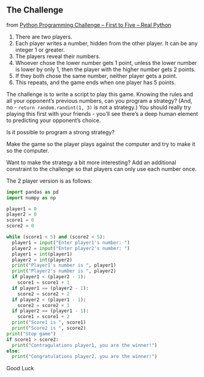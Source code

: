 ## The Challenge

from [Python Programming Challenge – First to Five – Real Python](https://realpython.com/python-programming-contest-first-to-five/)



1. There are two players.
2. Each player writes a number, hidden from the other player. It can be any integer 1 or greater.
3. The players reveal their numbers.
4. Whoever chose the lower number gets 1 point, unless the lower number is lower by only 1, then the player with the higher number gets 2 points.
5. If they both chose the same number, neither player gets a point.
6. This repeats, and the game ends when one player has 5 points.

The challenge is to write a script to play this game. Knowing the rules and all your opponent’s previous numbers, can you program a strategy? (And, no - `return random.randint(1, 3)` is not a strategy.) You should really try playing this first with your friends - you’ll see there’s a deep human element to predicting your opponent’s choice.

Is it possible to program a strong strategy?

Make the game so the player plays against the computer and try to make it so the computer.

Want to make the strategy a bit more interesting? Add an additional constraint to the challenge so that players can only use each number once.

The 2 player version is as follows:

```python
import pandas as pd
import numpy as np

player1 = 0
player2 = 0
score1 = 0
score2 = 0

while (score1 < 5) and (score2 < 5):
  player1 = input("Enter player1's number: ")
  player2 = input("Enter player2's number: ")
  player1 = int(player1)
  player2 = int(player2)
  print("Player1's number is ", player1)
  print("Player2's number is ", player2)
  if player1 < (player2 - 1):
    score1 = score1 + 1
  if player1 == (player2 - 1):
    score2 = score2 + 2
  if player2 < (player1 - 1):
    score2 = score2 + 1
  if player2 == (player1 - 1):
    score1 = score1 + 2
  print("Score1 is ", score1)
  print("Score2 is ", score2)
print("Stop game")
if score1 > score2:
  print("Contragulations player1, you are the winner!")
else:
  print("Congratulations player2, you are the winner!")
```

Good Luck
